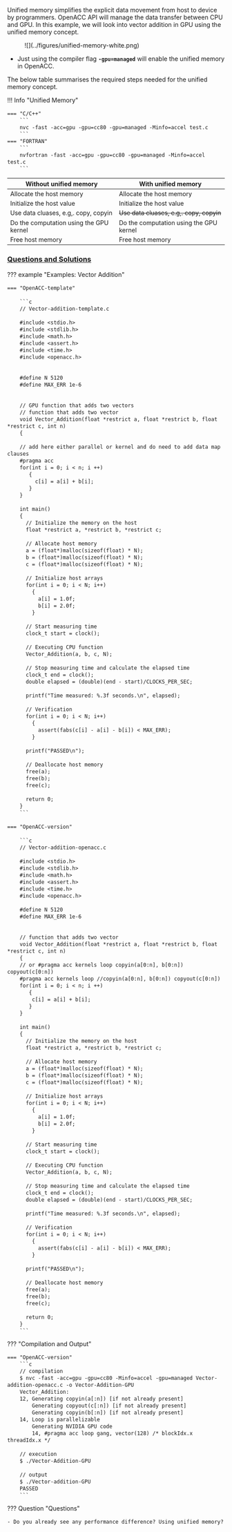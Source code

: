 Unified memory simplifies the explicit data movement from host to device by programmers.
OpenACC API will manage the data transfer between CPU and GPU.
In this example, we will look into vector addition in GPU using the unified memory concept.


<figure markdown>
![](../figures/unified-memory-white.png)
<figcaption></figcaption> 
</figure>


 - Just using the compiler flag **`-gpu=managed`** will enable the unified memory in OpenACC.
 
 The below table summarises the required steps needed for the unified memory concept.

!!! Info "Unified Memory"

    === "C/C++"
        ```
        nvc -fast -acc=gpu -gpu=cc80 -gpu=managed -Minfo=accel test.c
        ```
    === "FORTRAN"
        ```
        nvfortran -fast -acc=gpu -gpu=cc80 -gpu=managed -Minfo=accel test.c
        ```


|__Without unified memory__|__With unified memory__|
|----------------------|-------------------|
|Allocate the host memory|Allocate the host memory|
|Initialize the host value|Initialize the host value|
|Use data cluases, e.g,. copy, copyin|~~Use data cluases, e.g,. copy, copyin~~|
|Do the computation using the GPU kernel|Do the computation using the GPU kernel|
|Free host memory|Free host memory|


### <u>Questions and Solutions</u>

??? example "Examples: Vector Addition"

    === "OpenACC-template"
    
        ```c  
        // Vector-addition-template.c
	
        #include <stdio.h>
        #include <stdlib.h>
        #include <math.h>
        #include <assert.h>
        #include <time.h>
        #include <openacc.h>	


        #define N 5120
        #define MAX_ERR 1e-6


        // GPU function that adds two vectors 
        // function that adds two vector 
        void Vector_Addition(float *restrict a, float *restrict b, float *restrict c, int n) 
        {

        // add here either parallel or kernel and do need to add data map clauses
        #pragma acc 
        for(int i = 0; i < n; i ++)
           {
             c[i] = a[i] + b[i];
           }
        }

        int main()
        {
          // Initialize the memory on the host
          float *restrict a, *restrict b, *restrict c;       
  
          // Allocate host memory
          a = (float*)malloc(sizeof(float) * N);
          b = (float*)malloc(sizeof(float) * N);
          c = (float*)malloc(sizeof(float) * N);
  
          // Initialize host arrays
          for(int i = 0; i < N; i++)
            {
              a[i] = 1.0f;
              b[i] = 2.0f;
            }
    
          // Start measuring time
          clock_t start = clock();

          // Executing CPU function 
          Vector_Addition(a, b, c, N);

          // Stop measuring time and calculate the elapsed time
          clock_t end = clock();
          double elapsed = (double)(end - start)/CLOCKS_PER_SEC;
        
          printf("Time measured: %.3f seconds.\n", elapsed);
  
          // Verification
          for(int i = 0; i < N; i++)
            {
              assert(fabs(c[i] - a[i] - b[i]) < MAX_ERR);
            }

          printf("PASSED\n");
    
          // Deallocate host memory
          free(a); 
          free(b); 
          free(c);
   
          return 0;
        }
        ```
	
    === "OpenACC-version"
    
        ```c  
        // Vector-addition-openacc.c
        
        #include <stdio.h>
        #include <stdlib.h>
        #include <math.h>
        #include <assert.h>
        #include <time.h>
        #include <openacc.h>

        #define N 5120
        #define MAX_ERR 1e-6


        // function that adds two vector 
        void Vector_Addition(float *restrict a, float *restrict b, float *restrict c, int n) 
        {
        // or #pragma acc kernels loop copyin(a[0:n], b[0:n]) copyout(c[0:n])
        #pragma acc kernels loop //copyin(a[0:n], b[0:n]) copyout(c[0:n])
        for(int i = 0; i < n; i ++)
           {
            c[i] = a[i] + b[i];
           }
        }

        int main()
        {
          // Initialize the memory on the host
          float *restrict a, *restrict b, *restrict c;       
  
          // Allocate host memory
          a = (float*)malloc(sizeof(float) * N);
          b = (float*)malloc(sizeof(float) * N);
          c = (float*)malloc(sizeof(float) * N);
  
          // Initialize host arrays
          for(int i = 0; i < N; i++)
            {
              a[i] = 1.0f;
              b[i] = 2.0f;
            }
    
          // Start measuring time
          clock_t start = clock();

          // Executing CPU function 
          Vector_Addition(a, b, c, N);

          // Stop measuring time and calculate the elapsed time
          clock_t end = clock();
          double elapsed = (double)(end - start)/CLOCKS_PER_SEC;
          
          printf("Time measured: %.3f seconds.\n", elapsed);
  
          // Verification
          for(int i = 0; i < N; i++)
            {
              assert(fabs(c[i] - a[i] - b[i]) < MAX_ERR);
            }

          printf("PASSED\n");
    
          // Deallocate host memory
          free(a); 
          free(b); 
          free(c);
   
          return 0;
        }
        ```


??? "Compilation and Output"
        
    === "OpenACC-version"
        ```c
        // compilation
        $ nvc -fast -acc=gpu -gpu=cc80 -Minfo=accel -gpu=managed Vector-addition-openacc.c -o Vector-Addition-GPU
        Vector_Addition:
        12, Generating copyin(a[:n]) [if not already present]
            Generating copyout(c[:n]) [if not already present]
            Generating copyin(b[:n]) [if not already present]
        14, Loop is parallelizable
            Generating NVIDIA GPU code
            14, #pragma acc loop gang, vector(128) /* blockIdx.x threadIdx.x */

        // execution
        $ ./Vector-Addition-GPU
        
        // output
        $ ./Vector-addition-GPU
        PASSED
        ```

??? Question "Questions"

    - Do you already see any performance difference? Using unified memory?

